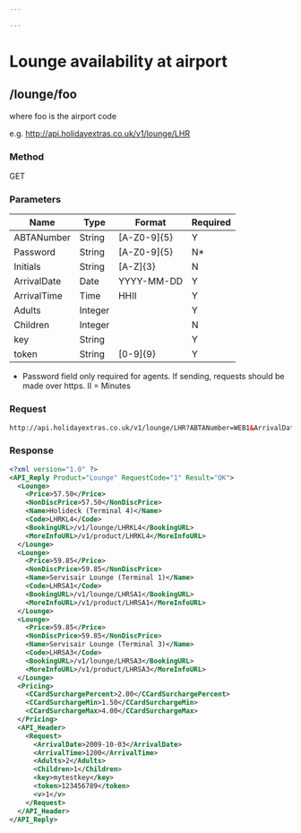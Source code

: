 ```yaml
---

---
```


# Lounge availability at airport


## /lounge/foo

where foo is the airport code

e.g. http://api.holidayextras.co.uk/v1/lounge/LHR


### Method

GET





### Parameters

 | Name        | Type    | Format      | Required | 
 | ----        | ----    | ------      | -------- | 
 | ABTANumber  | String  | [A-Z0-9]{5} | Y        | 
 | Password    | String  | [A-Z0-9]{5} | N*       | 
 | Initials    | String  | [A-Z]{3}    | N        | 
 | ArrivalDate | Date    | YYYY-MM-DD  | Y        | 
 | ArrivalTime | Time    | HHII        | Y        | 
 | Adults      | Integer |             | Y        | 
 | Children    | Integer |             | N        | 
 | key         | String  |             | Y        | 
 | token       | String  | [0-9]{9}    | Y        | 


* Password field only required for agents. If sending, requests should be made over https.
II = Minutes


### Request


```html
http://api.holidayextras.co.uk/v1/lounge/LHR?ABTANumber=WEB1&ArrivalDate=2016-10-03&ArrivalTime=1200&Adults=2&Children=1&key=mytestkey&token=123456789
```



### Response

```xml
<?xml version="1.0" ?>
<API_Reply Product="Lounge" RequestCode="1" Result="OK">
  <Lounge>
    <Price>57.50</Price>
    <NonDiscPrice>57.50</NonDiscPrice>
    <Name>Holideck (Terminal 4)</Name>
    <Code>LHRKL4</Code>
    <BookingURL>/v1/lounge/LHRKL4</BookingURL>
    <MoreInfoURL>/v1/product/LHRKL4</MoreInfoURL>
  </Lounge>
  <Lounge>
    <Price>59.85</Price>
    <NonDiscPrice>59.85</NonDiscPrice>
    <Name>Servisair Lounge (Terminal 1)</Name>
    <Code>LHRSA1</Code>
    <BookingURL>/v1/lounge/LHRSA1</BookingURL>
    <MoreInfoURL>/v1/product/LHRSA1</MoreInfoURL>
  </Lounge>
  <Lounge>
    <Price>59.85</Price>
    <NonDiscPrice>59.85</NonDiscPrice>
    <Name>Servisair Lounge (Terminal 3)</Name>
    <Code>LHRSA3</Code>
    <BookingURL>/v1/lounge/LHRSA3</BookingURL>
    <MoreInfoURL>/v1/product/LHRSA3</MoreInfoURL>
  </Lounge>
  <Pricing>
    <CCardSurchargePercent>2.00</CCardSurchargePercent>
    <CCardSurchargeMin>1.50</CCardSurchargeMin>
    <CCardSurchargeMax>4.00</CCardSurchargeMax>
  </Pricing>
  <API_Header>
    <Request>
      <ArrivalDate>2009-10-03</ArrivalDate>
      <ArrivalTime>1200</ArrivalTime>
      <Adults>2</Adults>
      <Children>1</Children>
      <key>mytestkey</key>
      <token>123456789</token>
      <v>1</v>
    </Request>
  </API_Header>
</API_Reply>

```
